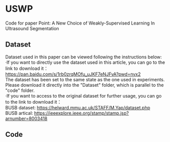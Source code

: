 # USWP
Code for paper Point: A New Choice of Weakly-Supervised Learning In Ultrasound Segmentation<br>

## Dataset
Dataset used in this paper can be viewed following the instructions below: <br>
·If you want to directly use the dataset used in this article, you can go to the link to download it：<br>
https://pan.baidu.com/s/1rb0zrqMOfu_uJKF7eNJFvA?pwd=nvx2 <br>
The dataset has been set to the same state as the one used in experiments. Please download it directly into the "Dataset" folder, which is parallel to the "code" folder. <br>
·If you want to access to the original dataset for further usage, you can go to the link to download it： <br>
BUSB dataset: https://helward.mmu.ac.uk/STAFF/M.Yap/dataset.php <br>
BUSB artical: https://ieeexplore.ieee.org/stamp/stamp.jsp?arnumber=8003418<br>

## Code












